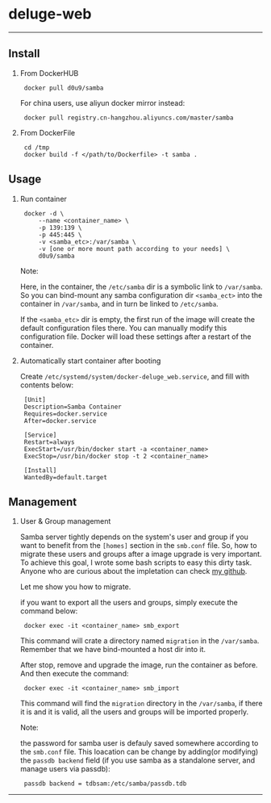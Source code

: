 # deluge-web

---

## Install

1. From DockerHUB

        docker pull d0u9/samba

    For china users, use aliyun docker mirror instead:

        docker pull registry.cn-hangzhou.aliyuncs.com/master/samba

2. From DockerFile

        cd /tmp
        docker build -f </path/to/Dockerfile> -t samba .

## Usage

1. Run container

        docker -d \
            --name <container_name> \
            -p 139:139 \
            -p 445:445 \
            -v <samba_etc>:/var/samba \
            -v [one or more mount path according to your needs] \
            d0u9/samba

    Note:

    Here, in the container, the `/etc/samba` dir is a symbolic link to
    `/var/samba`. So you can bind-mount any samba configuration dir
    `<samba_ect>` into the container in `/var/samba`, and in turn be linked to
    `/etc/samba`.

    If the `<samba_etc>` dir is empty, the first run of the image will create
    the default configuration files there. You can manually modify this
    configuration file. Docker will load these settings after a restart of the
    container.

2. Automatically start container after booting

    Create `/etc/systemd/system/docker-deluge_web.service`, and fill with
    contents below:

        [Unit]
        Description=Samba Container
        Requires=docker.service
        After=docker.service

        [Service]
        Restart=always
        ExecStart=/usr/bin/docker start -a <container_name>
        ExecStop=/usr/bin/docker stop -t 2 <container_name>

        [Install]
        WantedBy=default.target

## Management

1. User & Group management

    Samba server tightly depends on the system's user and group if you want to
    benefit from the `[homes]` section in the `smb.conf` file. So, how to
    migrate these users and groups after a image upgrade is very important. To
    achieve this goal, I wrote some bash scripts to easy this dirty task. 
    Anyone who are curious about the impletation can check [my github](https://github.com/d0u9/docker/blob/master/dockerfiles/samba/usradmin).

    Let me show you how to migrate.

    if you want to export all the users and groups, simply execute the command
    below:

        docker exec -it <container_name> smb_export

    This command will crate a directory named `migration` in the `/var/samba`.
    Remember that we have bind-mounted a host dir into it.

    After stop, remove and upgrade the image, run the container as before. And
    then execute the command:

        docker exec -it <container_name> smb_import

    This command will find the `migration` directory in the `/var/samba`, if
    there it is and it is valid, all the users and groups will be imported
    properly.

    Note:

    the password for samba user is defauly saved somewhere according to the
    `smb.conf` file. This loacation can be change by adding(or modifying) the
    `passdb backend` field (if you use samba as a standalone server, and manage
    users via passdb):

        passdb backend = tdbsam:/etc/samba/passdb.tdb

---


